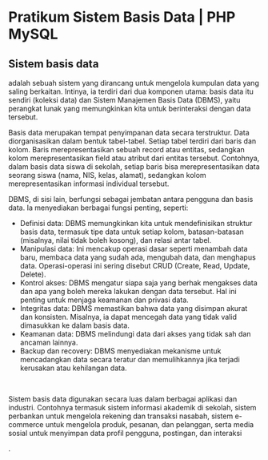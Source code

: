 # Pratikum Sistem Basis Data | PHP MySQL

<h2>Sistem basis data</h2> adalah sebuah sistem yang dirancang untuk mengelola kumpulan data yang saling berkaitan. Intinya, ia terdiri dari dua komponen utama: basis data itu sendiri (koleksi data) dan Sistem Manajemen Basis Data (DBMS), yaitu perangkat lunak yang memungkinkan kita untuk berinteraksi dengan data tersebut.
</br>

Basis data merupakan tempat penyimpanan data secara terstruktur. Data diorganisasikan dalam bentuk tabel-tabel. Setiap tabel terdiri dari baris dan kolom. Baris merepresentasikan sebuah record atau entitas, sedangkan kolom merepresentasikan field atau atribut dari entitas tersebut. Contohnya, dalam basis data siswa di sekolah, setiap baris bisa merepresentasikan data seorang siswa (nama, NIS, kelas, alamat), sedangkan kolom merepresentasikan informasi individual tersebut.
</br>

DBMS, di sisi lain, berfungsi sebagai jembatan antara pengguna dan basis data. Ia menyediakan berbagai fungsi penting, seperti:

<ul>
  <li>Definisi data: DBMS memungkinkan kita untuk mendefinisikan struktur basis data, termasuk tipe data untuk setiap kolom, batasan-batasan (misalnya, nilai tidak boleh kosong), dan relasi antar tabel.</li>
  <li>Manipulasi data: Ini mencakup operasi dasar seperti menambah data baru, membaca data yang sudah ada, mengubah data, dan menghapus data. Operasi-operasi ini sering disebut CRUD (Create, Read, Update, Delete).</li>
  <li>Kontrol akses: DBMS mengatur siapa saja yang berhak mengakses data dan apa yang boleh mereka lakukan dengan data tersebut. Hal ini penting untuk menjaga keamanan dan privasi data.</li>
  <li>Integritas data: DBMS memastikan bahwa data yang disimpan akurat dan konsisten. Misalnya, ia dapat mencegah data yang tidak valid dimasukkan ke dalam basis data.</li>
  <li>Keamanan data: DBMS melindungi data dari akses yang tidak sah dan ancaman lainnya.</li>
  <li>Backup dan recovery: DBMS menyediakan mekanisme untuk mencadangkan data secara teratur dan memulihkannya jika terjadi kerusakan atau kehilangan data.</li>
</ul>
</br>

Sistem basis data digunakan secara luas dalam berbagai aplikasi dan industri. Contohnya termasuk sistem informasi akademik di sekolah, sistem perbankan untuk mengelola rekening dan transaksi nasabah, sistem e-commerce untuk mengelola produk, pesanan, dan pelanggan, serta media sosial untuk menyimpan data profil pengguna, postingan, dan interaksi





.
